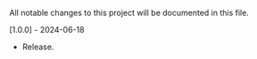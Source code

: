 All notable changes to this project will be documented in this file.

[1.0.0] - 2024-06-18
 - Release.